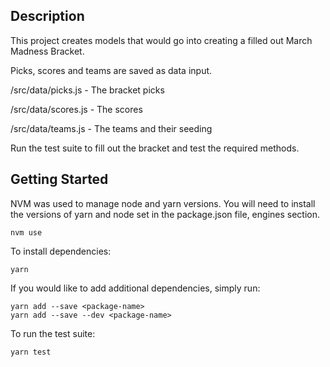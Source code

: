 ## Description
This project creates models that would go into creating a filled out March Madness Bracket.

Picks, scores and teams are saved as data input.

/src/data/picks.js - The bracket picks

/src/data/scores.js - The scores

/src/data/teams.js - The teams and their seeding

Run the test suite to fill out the bracket and test the required methods.

## Getting Started
NVM was used to manage node and yarn versions.  You will need to install the versions of yarn and node set in the package.json file, engines section.

    nvm use

To install dependencies:

    yarn

If you would like to add additional dependencies, simply run:

    yarn add --save <package-name>
    yarn add --save --dev <package-name>

To run the test suite:

    yarn test

